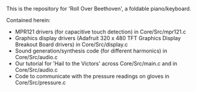 This is the repository for 'Roll Over Beethoven', a foldable piano/keyboard.

Contained herein:
- MPR121 drivers (for capacitive touch detection) in Core/Src/mpr121.c
- Graphics display drivers (Adafruit 320 x 480 TFT Graphics Display Breakout Board drivers) in Core/Src/display.c
- Sound generation/synthesis code (for different harmonics) in Core/Src/audio.c
- Our tutorial for 'Hail to the Victors' across Core/Src/main.c and in Core/Src/audio.c
- Code to communicate with the pressure readings on gloves in Core/Src/pressure.c
